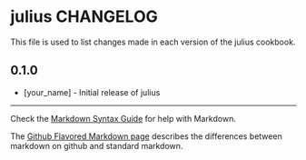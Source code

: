 julius CHANGELOG
=================

This file is used to list changes made in each version of the julius cookbook.

0.1.0
-----
- [your_name] - Initial release of julius

- - -
Check the [Markdown Syntax Guide](http://daringfireball.net/projects/markdown/syntax) for help with Markdown.

The [Github Flavored Markdown page](http://github.github.com/github-flavored-markdown/) describes the differences between markdown on github and standard markdown.
